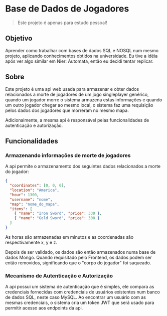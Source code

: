 # Base de Dados de Jogadores

> Este projeto é apenas para estudo pessoal!

## Objetivo

Aprender como trabalhar com bases de dados SQL e NOSQL num mesmo projeto, aplicando conhecimentos obtidos na universidade. Eu tive a idéia após ver algo similar em Nier: Automata, então eu decidi tentar replicar.

## Sobre

Este projeto é uma api web usada para armazenar e obter dados relacionados a morte de jogadores de um jogo singleplayer genérico, quando um jogador morre o sistema armazena estas informações e quando um outro jogador chegar ao mesmo local, o sistema faz uma requisição pelos dados dos jogadores que morreram no mesmo mapa.

Adicionalmente, a mesma api é responsável pelas funcionalidades de autenticação e autorização.

## Funcionalidades

### Armazenando informações de morte de jogadores

A api permite o armazenamento dos seguintes dados relacionados a morte do jogador:

``` json
{
  "coordinates": [0, 0, 0],
  "location": "America",
  "hour": 1300,
  "username": "nome",
  "map": "nome_do_mapa",
  "items": [
    { "name": "Iron Sword", "price": 330 },
    { "name": "Gold Sword", "price": 300 }
  ]
}
```

As horas são armazenadas em minutos e as coordenadas são respectivamente x, y e z.

Depois de ser validado, os dados são então armazenados numa base de dados Mongo. Quando requisitado pelo Frontend, os dados podem ser então removidos, significando que o "corpo do jogador" foi saqueado.

### Mecanismo de Autenticação e Autorização

A api possui um sistema de autenticação que é simples, ele compara as credenciais fornecidas com credenciais de usuários existentes num banco de dados SQL, neste caso MySQL. Ao encontrar um usuário com as mesmas credenciais, o sistema cria um token JWT que será usado para permitir acesso aos endpoints da api.